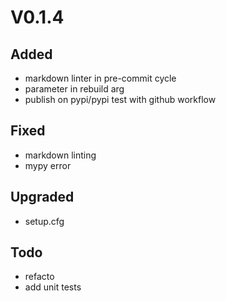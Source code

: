 # V0.1.4

## Added

* markdown linter in pre-commit cycle
* parameter in rebuild arg
* publish on pypi/pypi test with github workflow

## Fixed

* markdown linting
* mypy error

## Upgraded

* setup.cfg

## Todo

* refacto
* add unit tests
